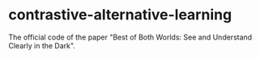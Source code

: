 # contrastive-alternative-learning
The official code of the paper "Best of Both Worlds: See and Understand Clearly in the Dark".
